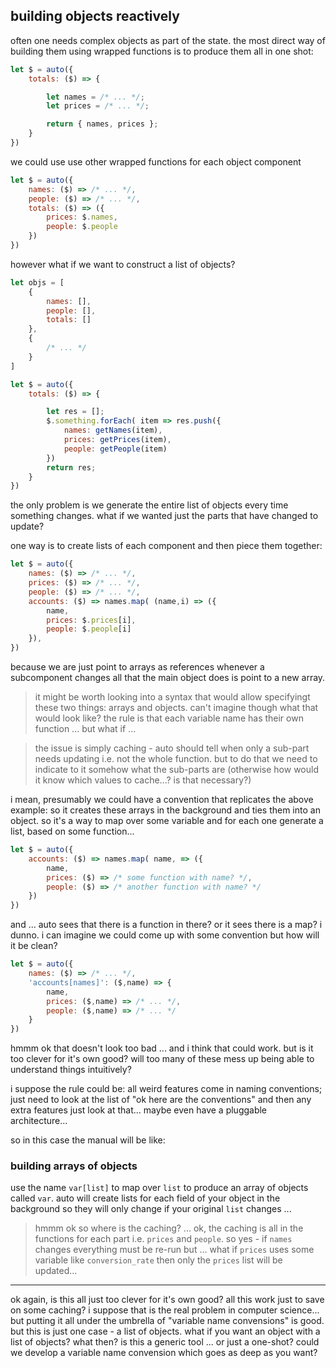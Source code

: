 
## building objects reactively

often one needs complex objects as part of the state.
the most direct way of building them using wrapped
functions is to produce them all in one shot:

```js
let $ = auto({
    totals: ($) => {

        let names = /* ... */;
        let prices = /* ... */;

        return { names, prices };
    }
})
```

we could use use other wrapped functions
for each object component

```js
let $ = auto({
    names: ($) => /* ... */,
    people: ($) => /* ... */,
    totals: ($) => ({
        prices: $.names,
        people: $.people
    })
})
```

however what if we want to construct a list
of objects?

```js
let objs = [
    {
        names: [],
        people: [],
        totals: []
    },
    {
        /* ... */
    }
]
```

```js
let $ = auto({
    totals: ($) => {

        let res = [];
        $.something.forEach( item => res.push({
            names: getNames(item),
            prices: getPrices(item),
            people: getPeople(item)
        })
        return res;
    }
})
```

the only problem is we generate the entire
list of objects every time something changes.
what if we wanted just the parts that have
changed to update?

one way is to create lists of each component and then
piece them together:

```js
let $ = auto({
    names: ($) => /* ... */,
    prices: ($) => /* ... */,
    people: ($) => /* ... */,
    accounts: ($) => names.map( (name,i) => ({
        name,
        prices: $.prices[i],
        people: $.people[i]
    }),
})
```

because we are just point to arrays as references
whenever a subcomponent changes all that the main
object does is point to a new array.

> it might be worth looking into a syntax that would
> allow specifyingt these two things: arrays and objects.
> can't imagine though what that would look like?
> the rule is that each variable name has their own
> function ... but what if ...

> the issue is simply caching - auto should tell when
> only a sub-part needs updating i.e. not the whole
> function. but to do that we need to indicate to
> it somehow what the sub-parts are (otherwise
> how would it know which values to cache...? is that
> necessary?)

i mean, presumably we could have a convention that
replicates the above example: so it creates these
arrays in the background and ties them into an object.
so it's a way to map over some variable and for each
one generate a list, based on some function...

```js
let $ = auto({
    accounts: ($) => names.map( name, => ({
        name,
        prices: ($) => /* some function with name? */,
        people: ($) => /* another function with name? */
    })
})
```

and ... auto sees that there is a function in there?
or it sees there is a map? i dunno. i can imagine
we could come up with some convention but how will
it be clean?

```js
let $ = auto({
    names: ($) => /* ... */,
    'accounts[names]': ($,name) => {
        name,
        prices: ($,name) => /* ... */,
        people: ($,name) => /* ... */
    }
})
```

hmmm ok that doesn't look too bad ...
and i think that could work.
but is it too clever for it's own good?
will too many of these mess up being
able to understand things intuitively?

i suppose the rule could be: all weird
features come in naming conventions;
just need to look at the list of "ok
here are the conventions" and then any
extra features just look at that...
maybe even have a pluggable architecture...

so in this case the manual will be like:

### building arrays of objects

use the name `var[list]` to map over
`list` to produce an array of objects
called `var`. auto will create lists
for each field of your object in the
background so they will only change
if your original `list` changes ...

> hmmm ok so where is the caching? ...
> ok, the caching is all in the
> functions for each part i.e. `prices`
> and `people`. so yes - if `names`
> changes everything must be re-run
> but ... what if `prices` uses some
> variable like `conversion_rate`
> then only the `prices` list will
> be updated...

-----------

ok again, is this all just too clever
for it's own good? all this work just
to save on some caching? i suppose
that is the real problem in computer
science... but putting it all under
the umbrella of "variable name convensions"
is good. but this is just one case -
a list of objects. what if you want an
object with a list of objects? what then?
is this a generic tool ... or just a
one-shot? could we develop a variable
name convension which goes as deep
as you want?